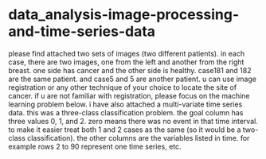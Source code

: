 # data_analysis-image-processing-and-time-series-data

please find attached two sets of images (two different patients). in each case, there are two images, one from the left and another from the right breast.  one side has cancer and the other side is healthy. case181 and 182 are the same patient. and case5 and 5 are another patient. u can use image registration or any other technique of your choice to locate the site of cancer. if u are not familiar with registration, please focus on the machine learning problem below.
i have also attached a multi-variate time series data. this was a three-class classification problem. the goal column has three values 0, 1, and 2.  zero means there was no event in that time interval.  to make it easier treat both 1 and 2 cases as the same (so it would be a two-class classification). the other columns are the variables listed in time. for example rows 2 to 90 represent one time series, etc.

